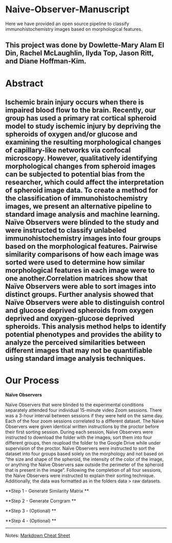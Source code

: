 # Naive-Observer-Manuscript

Here we have provided an open source pipeline to classify immunohistochemistry images based on morphological features. 

This project was done by Dowlette-Mary Alam El Din, Rachel McLaughlin, Ilyda Top, Jason Ritt, and Diane Hoffman-Kim. 
---
# Abstract


Ischemic brain injury occurs when there is impaired blood flow to the brain. Recently, our group has used a primary rat cortical spheroid model to study ischemic injury by depriving the spheroids of oxygen and/or glucose and examining the resulting morphological changes of capillary-like networks via confocal microscopy. However, qualitatively identifying morphological changes from spheroid images can be subjected to potential bias from the researcher, which could affect the interpretation of spheroid image data. To create a method for the classification of immunohistochemistry images, we present an alternative pipeline to standard image analysis and machine learning. Naïve Observers were blinded to the study and were instructed to classify unlabeled immunohistochemistry images into four groups based on the morphological features. Pairwise similarity comparisons of how each image was sorted were used to determine how similar morphological features in each image were to one another.Correlation matrices show that Naïve Observers were able to sort images into distinct groups. Further analysis showed that Naïve Observers were able to distinguish control and glucose deprived spheroids from oxygen deprived and oxygen-glucose deprived spheroids. This analysis method helps to identify potential phenotypes and provides the ability to analyze the perceived similarities between different images that may not be quantifiable using standard image analysis techniques.
---
# Our Process

**Naïve Observers**

Naïve Observers that were blinded to the experimental conditions separately attended four individual 15-minute video Zoom sessions. There was a 3-hour interval between sessions if they were held on the same day. Each of the four zoom sessions correlated to a different dataset. The Naïve Observers were given identical written instructions by the proctor before their first sorting session. During each session, Naïve Observers were instructed to download the folder with the images, sort them into four different groups, then reupload the folder to the Google Drive while under supervision of the proctor. Naïve Observers were instructed to sort the dataset into four groups based solely on the morphology and not based on “the size and shape of the spheroid, the intensity of the color of the image, or anything the Naïve Observers saw outside the perimeter of the spheroid that is present in the image”. Following the completion of all four sessions, the Naïve Observers were instructed to explain their sorting technique. Additionally, the data was formatted as in the folders data > raw datasets. 

**Step 1 - Generate Similarity Matrix **

**Step 2 - Generate Corrgram **

**Step 3 - (Optional) **

**Step 4 - (Optional) ** 


---

Notes: [Markdown Cheat Sheet](https://www.markdownguide.org/cheat-sheet/)
